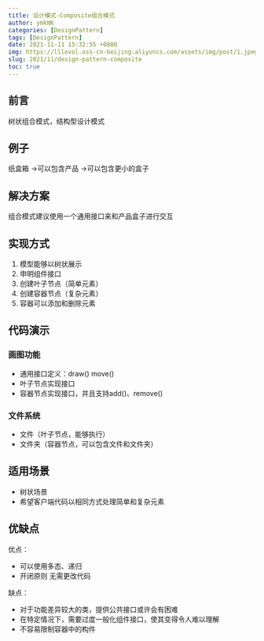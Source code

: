 ```yaml
---
title: 设计模式-Composite组合模式
author: ymkNK
categories: [DesignPattern]
tags: [DesignPattern]
date: 2021-11-11 15:32:55 +0800
img: https://lllovol.oss-cn-beijing.aliyuncs.com/assets/img/post/1.jpeg
slug: 2021/11/design-pattern-composite
toc: true
---
```

## 前言
树状组合模式，结构型设计模式

## 例子
纸盒箱
->可以包含产品
->可以包含更小的盒子

## 解决方案
组合模式建议使用一个通用接口来和产品盒子进行交互

## 实现方式
1. 模型能够以树状展示
2. 申明组件接口
3. 创建叶子节点（简单元素）
4. 创建容器节点（复杂元素）
5. 容器可以添加和删除元素

## 代码演示
### 画图功能

- 通用接口定义：draw() move()
- 叶子节点实现接口
- 容器节点实现接口，并且支持add()、remove()

### 文件系统
- 文件（叶子节点，能够执行）
- 文件夹（容器节点，可以包含文件和文件夹）

## 适用场景
- 树状场景
- 希望客户端代码以相同方式处理简单和复杂元素

## 优缺点
优点：
- 可以使用多态、递归
- 开闭原则 无需更改代码

缺点：
- 对于功能差异较大的类，提供公共接口或许会有困难
- 在特定情况下，需要过度一般化组件接口，使其变得令人难以理解
- 不容易限制容器中的构件

